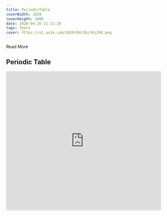 ```yaml
---
title: PeriodicTable
coverWidth: 1920
coverHeight: 1080
date: 2020-04-26 11:11:28
tags: Tools
cover: https://s1.ax1x.com/2020/04/26/J6j2VK.png
---
```


Read More
<!-- more -->

## Periodic Table

<iframe style="width:100%;height:450px;box-shadow:0px 0px 10px #eee;border-radius:5px" src="https://beautiful-code.netlify.app/periodic-table/dist/index.html" frameborder="0" allowvr allowfullscreen mozallowfullscreen="true" webkitallowfullscreen="true" onmousewheel="">
</iframe>
